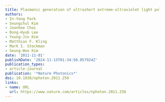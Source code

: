 ```yaml
---
title: Plasmonic generation of ultrashort extreme-ultraviolet light pulses
authors:
- In-Yong Park
- Seungchul Kim
- Joonhee Choi
- Dong-Hyub Lee
- Young-Jin Kim
- Matthias F. Kling
- Mark I. Stockman
- Seung-Woo Kim
date: '2011-11-01'
publishDate: '2024-11-15T01:34:50.057924Z'
publication_types:
- article-journal
publication: '*Nature Photonics*'
doi: 10.1038/nphoton.2011.258
links:
- name: URL
  url: https://www.nature.com/articles/nphoton.2011.258
---
```

